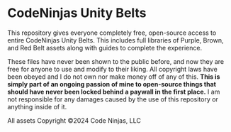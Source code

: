 # CodeNinjas Unity Belts
This repository gives everyone completely free, open-source access to entire CodeNinjas Unity Belts. This includes full libraries of Purple, Brown, and Red Belt assets along with guides to complete the experience. 

These files have never been shown to the public before, and now they are free for anyone to use and modify to their liking. All copyright laws have been obeyed and I do not own nor make money off of any of this. **This is simply part of an ongoing passion of mine to open-source things that should have never been locked behind a paywall in the first place.** I am not responsible for any damages caused by the use of this repository or anything inside of it.

All assets Copyright ©2024 Code Ninjas, LLC
